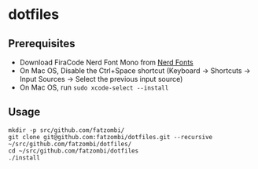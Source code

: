 # dotfiles

## Prerequisites
- Download FiraCode Nerd Font Mono from [Nerd Fonts](https://www.nerdfonts.com/font-downloads)
- On Mac OS, Disable the Ctrl+Space shortcut (Keyboard -> Shortcuts -> Input Sources -> Select the previous input source)
- On Mac OS, run `sudo xcode-select --install`

## Usage
```shell
mkdir -p src/github.com/fatzombi/
git clone git@github.com:fatzombi/dotfiles.git --recursive ~/src/github.com/fatzombi/dotfiles/
cd ~/src/github.com/fatzombi/dotfiles
./install
```
